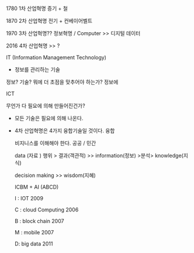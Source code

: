 ###  

1780 1차 산업혁명  증기 + 철 

1870 2차 산업혁명  전기 + 컨베이어벨트 

1970 3차  산업혁명??  정보혁명 / Computer >> 디지털 데이터 

2016 4차 산업혁명 >> ?   



IT (Information Management Technology)  

- 정보를 관리하는 기술 

정보? 기술?  뭐에 더 초점을 맞추어야 하는가?  정보에 

ICT 



무언가 다 필요에 의해 만들어진건가? 

- 모든 기술은 필요에 의해 나온다. 

- 4차 산업혁명은 4가지 융합기술일 것이다. 융합 



  비지니스를 이해해야 한다. 공공 / 민간 

  data (자료 )  행위 > 결과(객관적)  >> information(정보) >분석> knowledge(지식)  

  decision making  >>  wisdom(지혜) 



  ICBM +  AI   (ABCD) 

  I : IOT  2009 

  C : cloud Computing  2006

  B : block chain   2007

  M : mobile    2007 



  D: big data  2011
